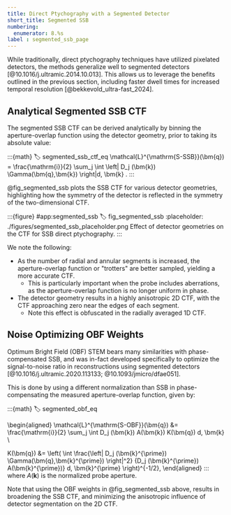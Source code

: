 ```yaml
---
title: Direct Ptychography with a Segmented Detector
short_title: Segmented SSB
numbering:
  enumerator: 8.%s
label : segmented_ssb_page
---
```


While traditionally, direct ptychography techniques have utilized pixelated detectors, the methods generalize well to segmented detectors [@10.1016/j.ultramic.2014.10.013].
This allows us to leverage the benefits outlined in the previous section, including faster dwell times for increased temporal resolution [@bekkevold_ultra-fast_2024].

## Analytical Segmented SSB CTF

The segmented SSB CTF can be derived analytically by binning the aperture-overlap function using the detector geometry, prior to taking its absolute value:

:::{math}
:label: segmented_ssb_ctf_eq
\mathcal{L}^{\mathrm{S-SSB}}(\bm{q}) = \frac{\mathrm{i}}{2} \sum_j \int \left| D_j (\bm{k}) \Gamma(\bm{q},\bm{k}) \right|d\, \bm{k} .
:::

@fig_segmented_ssb plots the SSB CTF for various detector geometries, highlighting how the symmetry of the detector is reflected in the symmetry of the two-dimensional CTF.

:::{figure} #app:segmented_ssb
:label: fig_segmented_ssb
:placeholder: ./figures/segmented_ssb_placeholder.png
Effect of detector geometries on the CTF for SSB direct ptychography.
:::

We note the following:

- As the number of radial and annular segments is increased, the aperture-overlap function or "trotters" are better sampled, yielding a more accurate CTF.
  - This is particularly important when the probe includes aberrations, as the aperture-overlap function is no longer uniform in phase.
- The detector geometry results in a highly anisotropic 2D CTF, with the CTF approaching zero near the edges of each segment.
  - Note this effect is obfuscated in the radially averaged 1D CTF.

## Noise Optimizing OBF Weights

Optimum Bright Field (OBF) STEM bears many similarities with phase-compensated SSB, and was in-fact developed specifically to optimize the signal-to-noise ratio in reconstructions using segmented detectors [@10.1016/j.ultramic.2020.113133; @10.1093/jmicro/dfae051].

This is done by using a different normalization than SSB in phase-compensating the measured aperture-overlap function, given by:

:::{math}
:label: segmented_obf_eq

\begin{aligned}
\mathcal{L}^{\mathrm{S-OBF}}(\bm{q}) &= \frac{\mathrm{i}}{2} \sum_j \int D_j (\bm{k}) A(\bm{k}) K(\bm{q})  d\, \bm{k}  \\

K(\bm{q}) &= \left( \int \frac{\left| D_j (\bm{k}^{\prime}) \Gamma(\bm{q},\bm{k}^{\prime}) \right|^2} {D_j (\bm{k}^{\prime}) A(\bm{k}^{\prime})} d\, \bm{k}^{\prime} \right)^{-1/2},
\end{aligned}
:::
where $A(\bm{k})$ is the normalized probe aperture.

Note that using the OBF weights in @fig_segmented_ssb above, results in broadening the SSB CTF, and minimizing the anisotropic influence of detector segmentation on the 2D CTF.
